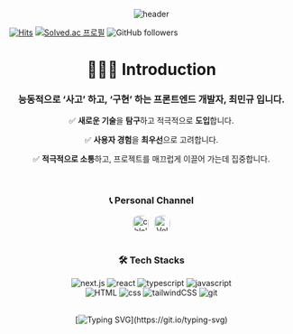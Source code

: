 <div align="center">

![header](https://capsule-render.vercel.app/api?type=waving&color=gradient&height=250&section=header&text=Welcome!🌱&desc=This%20is%20ChoiMinKyu's%20Github.&fontSize=70&descSize=35&animation=fadeIn&fontAlign=40&fontAlignY=33)

</div>

[![Hits](https://hits.seeyoufarm.com/api/count/incr/badge.svg?url=https%3A%2F%2Fgithub.com%2Ftakealittletime&count_bg=%231E90FF&title_bg=%23414756&icon=github.svg&icon_color=%23E7E7E7&title=hits&edge_flat=false)](https://hits.seeyoufarm.com)
[![Solved.ac
프로필](http://mazassumnida.wtf/api/mini/generate_badge?boj=chlalsrb116)](https://solved.ac/chlalsrb116)
![GitHub followers](https://img.shields.io/github/followers/takealittletime?style=flat&labelColor=%23414756&color=%232CC194)



<div align="center">

# 👨🏼‍💻 Introduction
### 능동적으로 **‘사고’** 하고, **‘구현’** 하는 **프론트엔드 개발자**, **최민규** 입니다.

✅ **새로운 기술**을 **탐구**하고 적극적으로 **도입**합니다.

✅ **사용자 경험**을 **최우선**으로 고려합니다.

✅ **적극적으로 소통**하고, 프로젝트를 매끄럽게 이끌어 가는데 집중합니다.

<br>

### 📞 Personal Channel

<div style="display: flex; flex-direction: row; gap: 10px; justify-content: center; align-items: center;">
  
  <!-- Gmail -->
  <div style="overflow: hidden; border-radius: 10px; height: 28px">
    <a href="mailto:chlalsrb118@gmail.com">
      <img
        style="height: 28px;" 
        src="https://img.shields.io/badge/Gmail-D14836?style=for-the-badge&logo=gmail&logoColor=white"
        alt="chlalsrb118@gmail.com"
      />
    </a>
  </div>

  <!-- Velog -->
  <div style="overflow: hidden; border-radius: 10px; height: 28px">
    <a href="https://velog.io/@takealittletime">
      <img
        style="height: 28px;"
        src="https://velog-readme-stats.vercel.app/api/badge?name=Blog"
        alt="Velog's GitHub stats"
      />
    </a>
  </div>

</div>



<br>


### 🛠️ Tech Stacks

<img src="https://img.shields.io/badge/Next.js-000?logo=nextdotjs&logoColor=fff&style=for-the-badge" alt="next.js"/>
<img src="https://img.shields.io/badge/React-20232A?style=for-the-badge&logo=react&logoColor=61DAFB" alt="react"/>
<img src="https://img.shields.io/badge/TypeScript-007ACC?style=for-the-badge&logo=typescript&logoColor=white" alt="typescript" />
<img src="https://img.shields.io/badge/JavaScript-F7DF1E?style=for-the-badge&logo=JavaScript&logoColor=white" alt="javascript"/>

<br>

<img src="https://img.shields.io/badge/HTML-239120?style=for-the-badge&logo=html5&logoColor=white" alt="HTML"/>
<img src="https://img.shields.io/badge/CSS-239120?&style=for-the-badge&logo=css3&logoColor=white" alt="css"/>
<img src="https://img.shields.io/badge/Tailwind_CSS-38B2AC?style=for-the-badge&logo=tailwind-css&logoColor=white" alt="tailwindCSS"/>
<img src="https://img.shields.io/badge/GIT-E44C30?style=for-the-badge&logo=git&logoColor=white" alt="git"/>


<br>
<br>

<!--[![Ashutosh's github activity graph](https://github-readme-activity-graph.vercel.app/graph?username=takealittletime&theme=react-dark)](https://github.com/ashutosh00710/github-readme-activity-graph)-->

[![Typing SVG](https://readme-typing-svg.demolab.com?font=Fira+Code&weight=500&size=30&letterSpacing=0.1px&duration=2000&pause=10000&color=FFFF00&center=true&vCenter=true&width=700&height=70&lines=Hello%F0%9F%96%90%F0%9F%8F%BC+Thank+you+for+comming!)](https://git.io/typing-svg)

</div>
